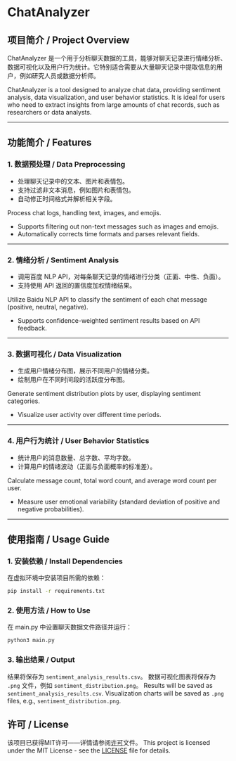 # ChatAnalyzer

## 项目简介 / Project Overview

ChatAnalyzer 是一个用于分析聊天数据的工具，能够对聊天记录进行情绪分析、数据可视化以及用户行为统计。它特别适合需要从大量聊天记录中提取信息的用户，例如研究人员或数据分析师。

ChatAnalyzer is a tool designed to analyze chat data, providing sentiment analysis, data visualization, and user behavior statistics. It is ideal for users who need to extract insights from large amounts of chat records, such as researchers or data analysts.

---

## 功能简介 / Features

### 1. 数据预处理 / Data Preprocessing
- 处理聊天记录中的文本、图片和表情包。
- 支持过滤非文本消息，例如图片和表情包。
- 自动修正时间格式并解析相关字段。

Process chat logs, handling text, images, and emojis. 
- Supports filtering out non-text messages such as images and emojis.
- Automatically corrects time formats and parses relevant fields.

---

### 2. 情绪分析 / Sentiment Analysis
- 调用百度 NLP API，对每条聊天记录的情绪进行分类（正面、中性、负面）。
- 支持使用 API 返回的置信度加权情绪结果。

Utilize Baidu NLP API to classify the sentiment of each chat message (positive, neutral, negative). 
- Supports confidence-weighted sentiment results based on API feedback.

---

### 3. 数据可视化 / Data Visualization
- 生成用户情绪分布图，展示不同用户的情绪分类。
- 绘制用户在不同时间段的活跃度分布图。

Generate sentiment distribution plots by user, displaying sentiment categories.  
- Visualize user activity over different time periods.

---

### 4. 用户行为统计 / User Behavior Statistics
- 统计用户的消息数量、总字数、平均字数。
- 计算用户的情绪波动（正面与负面概率的标准差）。

Calculate message count, total word count, and average word count per user.  
- Measure user emotional variability (standard deviation of positive and negative probabilities).

---

## 使用指南 / Usage Guide

### 1. 安装依赖 / Install Dependencies
在虚拟环境中安装项目所需的依赖：
```bash
pip install -r requirements.txt
```

### 2. 使用方法 / How to Use
在 main.py 中设置聊天数据文件路径并运行：
```bash
python3 main.py
```
### 3. 输出结果 / Output
结果将保存为 `sentiment_analysis_results.csv`。
数据可视化图表将保存为 `.png` 文件，例如 `sentiment_distribution.png`。
Results will be saved as `sentiment_analysis_results.csv`.
Visualization charts will be saved as `.png` files, e.g., `sentiment_distribution.png`.



## 许可 / License
该项目已获得MIT许可——详情请参阅[许可](LICENSE)文件。
This project is licensed under the MIT License - see the [LICENSE](LICENSE) file for details.
